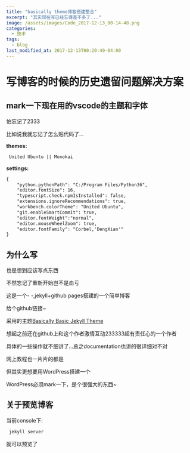 ```yaml
---
title: "basically theme博客搭建整合"
excerpt: "其实现在写已经忘得差不多了..."
image: /assets/images/Code_2017-12-13_00-14-48.png
categories:
  - 技术
tags:
  - blog
last_modified_at: 2017-12-13T00:20:49-04:00
---
```

# 写博客的时候的历史遗留问题解决方案

## mark一下现在用的vscode的主题和字体

怕忘记了2333

比如说我就忘记了怎么贴代码了...

**themes:**

```html
 United Ubuntu || Monokai
```

**settings:**

```html
{
    "python.pythonPath": "C:/Program Files/Python36",
    "editor.fontSize": 16,
    "typescript.check.npmIsInstalled": false,
    "extensions.ignoreRecommendations": true,
    "workbench.colorTheme": "United Ubuntu",
    "git.enableSmartCommit": true,
    "editor.fontWeight":"normal",
    "editor.mouseWheelZoom": true,
    "editor.fontFamily": "Corbel,'DengXian'"
}
```

## 为什么写

也是想到应该写点东西

不然忘记了重新开始岂不是血亏

这是一个- -,jekyll+github pages搭建的一个简单博客

给个github链接~

采用的主题[Basically Basic Jekyll Theme](https://github.com/mmistakes/jekyll-theme-basically-basic)

想起之前还在github上和这个作者激情互动233333超有责任心的一个作者

具体的一些操作就不细讲了...总之documentation也讲的很详细对不对

网上教程也一片片的都是

但其实更想要用WordPress搭建一个

WordPress必须mark一下，是个很强大的东西~

## 关于预览博客

当前console下:

```ruby
 jekyll server
```

就可以预览了
